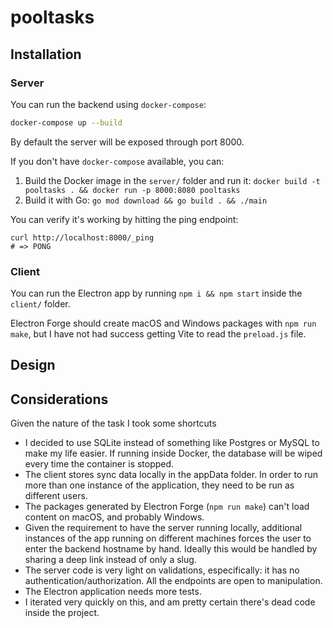 # pooltasks

## Installation

### Server

You can run the backend using `docker-compose`:

```sh
docker-compose up --build
```

By default the server will be exposed through port 8000.

If you don't have `docker-compose` available, you can:

1. Build the Docker image in the `server/` folder and run it: `docker build -t pooltasks . && docker
run -p 8000:8080 pooltasks`
2. Build it with Go: `go mod download && go build . && ./main`

You can verify it's working by hitting the ping endpoint:

```
curl http://localhost:8000/_ping
# => PONG
```

### Client

You can run the Electron app by running `npm i && npm start` inside the
`client/` folder.

Electron Forge should create macOS and Windows packages with `npm run
make`, but I have not had success getting Vite to read the `preload.js` file.

## Design

## Considerations

Given the nature of the task I took some shortcuts

* I decided to use SQLite instead of something like Postgres or MySQL
  to make my life easier. If running inside Docker, the database will
  be wiped every time the container is stopped.
* The client stores sync data locally in the appData folder. In order
  to run more than one instance of the application, they need to be
  run as different users.
* The packages generated by Electron Forge (`npm run make`) can't load
  content on macOS, and probably Windows.
* Given the requirement to have the server running locally, additional
  instances of the app running on different machines forces the user
  to enter the backend hostname by hand. Ideally this would be handled
  by sharing a deep link instead of only a slug.
* The server code is very light on validations, especifically: it has
  no authentication/authorization. All the endpoints are open to
  manipulation.
* The Electron application needs more tests.
* I iterated very quickly on this, and am pretty certain there's dead
  code inside the project.

